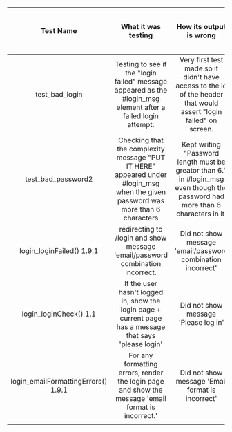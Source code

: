 |    Test Name   |                                              What it was testing                                              |                                              How its output is wrong                                              | What the error in the code was                                             | How you changed the program (or test input) to fix it                      |
|:--------------:|:-------------------------------------------------------------------------------------------------------------:|:-----------------------------------------------------------------------------------------------------------------:|----------------------------------------------------------------------------|----------------------------------------------------------------------------|
| test_bad_login | Testing to see if the "login failed" message appeared as the #login_msg element after a failed login attempt. | Very first test made so it didn't have access to the id of the header that would assert "login failed" on screen. | `self.assert_element("")` [It wasn't able to assert the element was there] | Added an id in the webpage under login.html checking `<h4 id="login_msg">{{message}}</h4>` | 
| test_bad_password2 | Checking that the complexity message "PUT IT HERE" appeared under #login_msg when the given password was more than 6 characters | Kept writing "Password length must be greator than 6." in #login_msg even though the password had more than 6 characters in it! | Under `backend.py` when deciding what the error message should be, it does the logic with two `if` statements under line `29` and `32`, therefore the line `32` message would always be the message since it's set after. | Changed line `32` conditional to an `elif` so it sends the desired "less than 6 characters" message when it's actually less than 6 characters. |
| login_loginFailed() 1.9.1           | redirecting to /login and show message 'email/password combination incorrect.                           | Did not show message 'email/password combination incorrect' | return None in backend.py function: def login_user(email, password):                  | Change return None to return "Email/password combination incorrect." |
| login_loginCheck() 1.1              | If the user hasn't logged in, show the login page + current page has a message that says 'please login' | Did not show message 'Please log in'                        | html element did not have an id html message did not have 'Please log in'             | Gave html element id: "login-prompt" Changed html message            |
| login_emailFormattingErrors() 1.9.1 | For any formatting errors, render the login page and show the message 'email format is incorrect.'      | Did not show message 'Email format is incorrect'            | html element did not have an id html message did not have 'Email format is incorrect' | Gave html element id: "#login_msg" Changed html message              |
|                                     |                                                                                                         |                                                             |                                                                                       |                                                                      |
